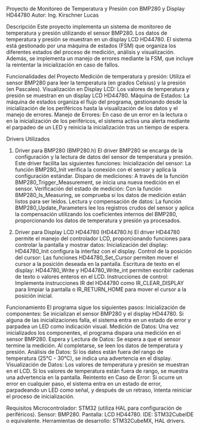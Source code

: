 Proyecto de Monitoreo de Temperatura y Presión con BMP280 y Display HD44780
Autor: Ing. Kirschner Lucas

Descripción
Este proyecto implementa un sistema de monitoreo de temperatura y presión utilizando el sensor BMP280. Los datos de temperatura y presión se muestran en un display LCD HD44780. El sistema está gestionado por una máquina de estados (FSM) que organiza los diferentes estados del proceso de medición, análisis y visualización. Además, se implementa un manejo de errores mediante la FSM, que incluye la reintentar la inicialización en caso de fallos.

Funcionalidades del Proyecto
Medición de temperatura y presión: Utiliza el sensor BMP280 para leer la temperatura (en grados Celsius) y la presión (en Pascales).
Visualización en Display LCD: Los valores de temperatura y presión se muestran en un display LCD HD44780.
Máquina de Estados: La máquina de estados organiza el flujo del programa, gestionando desde la inicialización de los periféricos hasta la visualización de los datos y el manejo de errores.
Manejo de Errores: En caso de un error en la lectura o en la inicialización de los periféricos, el sistema activa una alerta mediante el parpadeo de un LED y reinicia la inicialización tras un tiempo de espera.

Drivers Utilizados
1. Driver para BMP280 (BMP280.h)
El driver BMP280 se encarga de la configuración y la lectura de datos del sensor de temperatura y presión. Este driver facilita las siguientes funciones:
Inicialización del sensor: La función BMP280_Init verifica la conexión con el sensor y aplica la configuración estándar.
Disparo de mediciones: A través de la función BMP280_Trigger_Measurement, se inicia una nueva medición en el sensor.
Verificación del estado de medición: Con la función BMP280_Is_Measuring, se comprueba si los datos de medición están listos para ser leídos.
Lectura y compensación de datos: La función BMP280_Update_Parameters lee los registros crudos del sensor y aplica la compensación utilizando los coeficientes internos del BMP280, proporcionando los datos de temperatura y presión ya procesados.

2. Driver para Display LCD HD44780 (HD44780.h)
El driver HD44780 permite el manejo del controlador LCD, proporcionando funciones para controlar la pantalla y mostrar datos:
Inicialización del display: HD44780_Init configura la interfaz con el display.
Control de la posición del cursor: Las funciones HD44780_Set_Cursor permiten mover el cursor a la posición deseada en la pantalla.
Escritura de texto en el display: HD44780_Write y HD44780_Write_int permiten escribir cadenas de texto o valores enteros en el LCD.
Instrucciones de control: Implementa instrucciones IR del HD44780 como IR_CLEAR_DISPLAY para limpiar la pantalla o IR_RETURN_HOME para mover el cursor a la posición inicial.

Funcionamiento
El programa sigue los siguientes pasos:
Inicialización de componentes: Se inicializan el sensor BMP280 y el display HD44780. Si alguna de las inicializaciones falla, el sistema entra en un estado de error y parpadea un LED como indicación visual.
Medición de Datos: Una vez inicializados los componentes, el programa dispara una medición en el sensor BMP280.
Espera y Lectura de Datos: Se espera a que el sensor termine la medición. Al completarse, se leen los datos de temperatura y presión.
Análisis de Datos: Si los datos están fuera del rango de temperatura (25°C - 30°C), se indica una advertencia en el display.
Visualización de Datos: Los valores de temperatura y presión se muestran en el LCD. Si los valores de temperatura están fuera de rango, se muestra una advertencia en la pantalla.
Reintento en Caso de Error: Si ocurre un error en cualquier paso, el sistema entra en un estado de error, parpadeando un LED como señal, y después de un retraso, intenta reiniciar el proceso de inicialización.

Requisitos
Microcontrolador: STM32 (utiliza HAL para configuración de periféricos).
Sensor: BMP280.
Pantalla: LCD HD44780.
IDE: STM32CubeIDE o equivalente.
Herramientas de desarrollo: STM32CubeMX, HAL drivers.